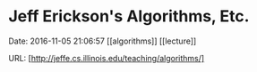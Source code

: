 # Jeff Erickson&#39;s Algorithms, Etc.

Date: 2016-11-05 21:06:57
[[algorithms]] [[lecture]]

URL: [http://jeffe.cs.illinois.edu/teaching/algorithms/]
